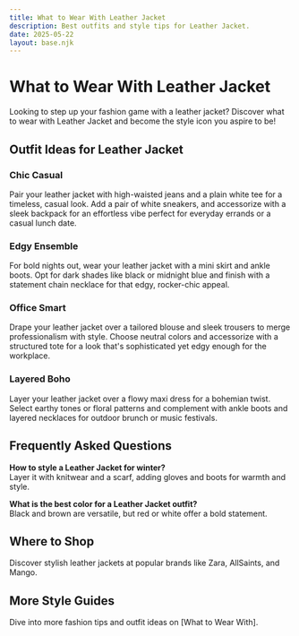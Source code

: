 ```yaml
---  
title: What to Wear With Leather Jacket  
description: Best outfits and style tips for Leather Jacket.  
date: 2025-05-22  
layout: base.njk  
---  
```


# What to Wear With Leather Jacket  

Looking to step up your fashion game with a leather jacket? Discover what to wear with Leather Jacket and become the style icon you aspire to be!  

## Outfit Ideas for Leather Jacket  

### Chic Casual  
Pair your leather jacket with high-waisted jeans and a plain white tee for a timeless, casual look. Add a pair of white sneakers, and accessorize with a sleek backpack for an effortless vibe perfect for everyday errands or a casual lunch date.  

### Edgy Ensemble  
For bold nights out, wear your leather jacket with a mini skirt and ankle boots. Opt for dark shades like black or midnight blue and finish with a statement chain necklace for that edgy, rocker-chic appeal.  

### Office Smart  
Drape your leather jacket over a tailored blouse and sleek trousers to merge professionalism with style. Choose neutral colors and accessorize with a structured tote for a look that's sophisticated yet edgy enough for the workplace.  

### Layered Boho  
Layer your leather jacket over a flowy maxi dress for a bohemian twist. Select earthy tones or floral patterns and complement with ankle boots and layered necklaces for outdoor brunch or music festivals.  

## Frequently Asked Questions  

**How to style a Leather Jacket for winter?**  
Layer it with knitwear and a scarf, adding gloves and boots for warmth and style.  

**What is the best color for a Leather Jacket outfit?**  
Black and brown are versatile, but red or white offer a bold statement.  

## Where to Shop  

Discover stylish leather jackets at popular brands like Zara, AllSaints, and Mango.  

## More Style Guides  

Dive into more fashion tips and outfit ideas on [What to Wear With].